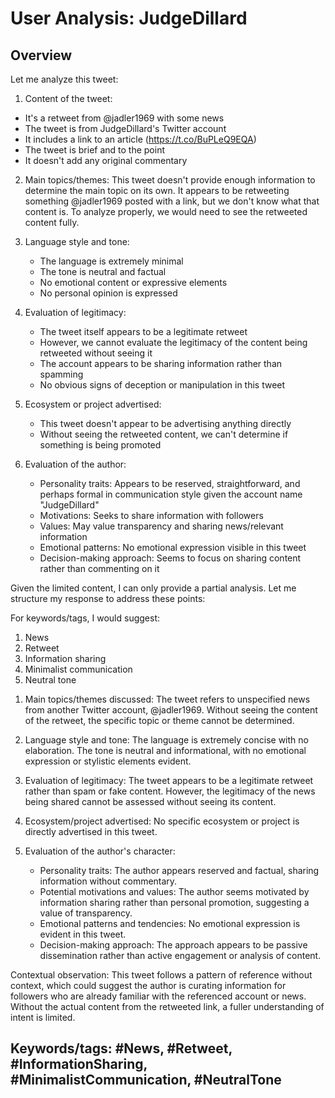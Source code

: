# User Analysis: JudgeDillard

## Overview

<think>
Let me analyze this tweet:

1. Content of the tweet:
- It's a retweet from @jadler1969 with some news
- The tweet is from JudgeDillard's Twitter account
- It includes a link to an article (https://t.co/BuPLeQ9EQA)
- The tweet is brief and to the point
- It doesn't add any original commentary

2. Main topics/themes:
   This tweet doesn't provide enough information to determine the main topic on its own. It appears to be retweeting something @jadler1969 posted with a link, but we don't know what that content is. To analyze properly, we would need to see the retweeted content fully.

3. Language style and tone:
   - The language is extremely minimal
   - The tone is neutral and factual
   - No emotional content or expressive elements
   - No personal opinion is expressed

4. Evaluation of legitimacy:
   - The tweet itself appears to be a legitimate retweet
   - However, we cannot evaluate the legitimacy of the content being retweeted without seeing it
   - The account appears to be sharing information rather than spamming
   - No obvious signs of deception or manipulation in this tweet

5. Ecosystem or project advertised:
   - This tweet doesn't appear to be advertising anything directly
   - Without seeing the retweeted content, we can't determine if something is being promoted

6. Evaluation of the author:
   - Personality traits: Appears to be reserved, straightforward, and perhaps formal in communication style given the account name "JudgeDillard"
   - Motivations: Seeks to share information with followers
   - Values: May value transparency and sharing news/relevant information
   - Emotional patterns: No emotional expression visible in this tweet
   - Decision-making approach: Seems to focus on sharing content rather than commenting on it

Given the limited content, I can only provide a partial analysis. Let me structure my response to address these points:

For keywords/tags, I would suggest:
1. News
2. Retweet
3. Information sharing
4. Minimalist communication
5. Neutral tone
</think>

1. Main topics/themes discussed: The tweet refers to unspecified news from another Twitter account, @jadler1969. Without seeing the content of the retweet, the specific topic or theme cannot be determined.

2. Language style and tone: The language is extremely concise with no elaboration. The tone is neutral and informational, with no emotional expression or stylistic elements evident.

3. Evaluation of legitimacy: The tweet appears to be a legitimate retweet rather than spam or fake content. However, the legitimacy of the news being shared cannot be assessed without seeing its content.

4. Ecosystem/project advertised: No specific ecosystem or project is directly advertised in this tweet.

5. Evaluation of the author's character:
   - Personality traits: The author appears reserved and factual, sharing information without commentary.
   - Potential motivations and values: The author seems motivated by information sharing rather than personal promotion, suggesting a value of transparency.
   - Emotional patterns and tendencies: No emotional expression is evident in this tweet.
   - Decision-making approach: The approach appears to be passive dissemination rather than active engagement or analysis of content.

Contextual observation: This tweet follows a pattern of reference without context, which could suggest the author is curating information for followers who are already familiar with the referenced account or news. Without the actual content from the retweeted link, a fuller understanding of intent is limited.

Keywords/tags: #News, #Retweet, #InformationSharing, #MinimalistCommunication, #NeutralTone
---
